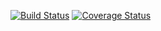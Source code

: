 [![Build Status](https://travis-ci.org/github/ksvetova/task1)](https://travis-ci.org/github/ksvetova/task1)
[![Coverage Status](https://coveralls.io/repos/seekerk/gtest/badge.svg?branch=master)](https://coveralls.io/github/seekerk/gtest?branch=master)
